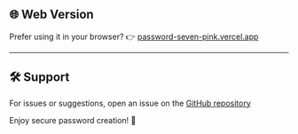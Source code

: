 

## 🌐 Web Version 

Prefer using it in your browser?
👉 [password-seven-pink.vercel.app](https://password-seven-pink.vercel.app)

---

## 🛠 Support

For issues or suggestions, open an issue on the [GitHub repository](https://github.com/lxfx05/Password/issues)

Enjoy secure password creation! 🔐
